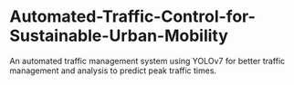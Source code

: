 # Automated-Traffic-Control-for-Sustainable-Urban-Mobility
An automated traffic management system using YOLOv7 for better traffic management and analysis to predict peak traffic times.
